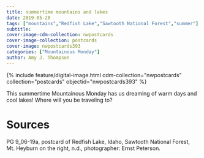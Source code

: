 ```yaml
---
title: summertime mountains and lakes
date: 2019-05-20
tags: ["mountains","Redfish Lake","Sawtooth National Forest","summer"]
subtitle: 
cover-image-cdm-collection: nwpostcards
cover-image-collection: postcards
cover-image: nwpostcards393
categories: ["Mountainous Monday"]
author: Amy J. Thompson
---
```


{% include feature/digital-image.html cdm-collection="nwpostcards" collection="postcards" objectid="nwpostcards393" %}

This summertime Mountainous Monday has us dreaming of warm days and cool lakes! Where will you be traveling to?

# Sources

PG 9_06-19a, postcard of Redfish Lake, Idaho, Sawtooth National Forest, Mt. Heyburn on the right, n.d., photographer: Ernst Peterson.